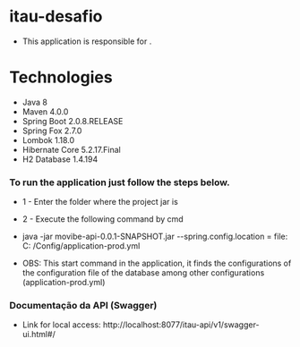 # itau-desafio

- This application is responsible for .

# Technologies

- Java 8
- Maven 4.0.0
- Spring Boot 2.0.8.RELEASE
- Spring Fox 2.7.0
- Lombok 1.18.0
- Hibernate Core 5.2.17.Final
- H2 Database 1.4.194

### To run the application just follow the steps below.

- 1 - Enter the folder where the project jar is
- 2 - Execute the following command by cmd

- java -jar movibe-api-0.0.1-SNAPSHOT.jar --spring.config.location = file: C: /Config/application-prod.yml
- OBS: This start command in the application, it finds the configurations of the configuration file of the database among other configurations (application-prod.yml)

### Documentação da API (Swagger)
- Link for local access: http://localhost:8077/itau-api/v1/swagger-ui.html#/
